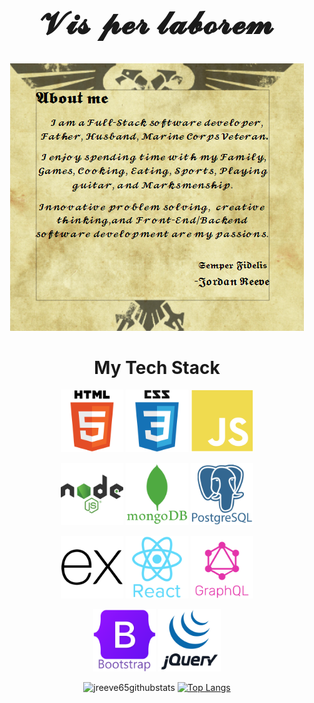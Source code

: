 
<div align="center">

<h1 style ="font-size:50px">𝓥𝓲𝓼 𝓹𝓮𝓻 𝓵𝓪𝓫𝓸𝓻𝓮𝓶</h1>

![40k-about-me](https://github.com/jreeve65/jreeve65/blob/2265fbea1e7a54c5db9284a5c184890b44183d62/40k-aboutme.png)

# My Tech Stack

<p>
<img src ="https://github.com/devicons/devicon/blob/v2.16.0/icons/html5/html5-original-wordmark.svg" alt="HTML" width="100" height ="100"/>
<img src ="https://github.com/devicons/devicon/blob/v2.16.0/icons/css3/css3-original-wordmark.svg" alt="CSS" width="100" height ="100"/>
<img src ="https://github.com/devicons/devicon/blob/v2.16.0/icons/javascript/javascript-plain.svg" alt="JavaScript" width="100" height ="100"/>
</p>
<p>
<img src ="https://github.com/devicons/devicon/blob/v2.16.0/icons/nodejs/nodejs-original-wordmark.svg" alt="Node" width="100" height ="100"/>
<img src ="https://github.com/devicons/devicon/blob/v2.16.0/icons/mongodb/mongodb-plain-wordmark.svg" alt="MongoDB" width="100" height ="100"/>
<img src ="https://github.com/devicons/devicon/blob/v2.16.0/icons/postgresql/postgresql-plain-wordmark.svg" alt="PostgreSQL" width="100" height ="100"/>
</p>
<p>
<img src ="https://github.com/devicons/devicon/blob/v2.16.0/icons/express/express-original.svg" alt="Express" width="100" height ="100"/>
<img src ="https://github.com/devicons/devicon/blob/v2.16.0/icons/react/react-original-wordmark.svg" alt="React" width="100" height ="100"/>
<img src ="https://github.com/devicons/devicon/blob/v2.16.0/icons/graphql/graphql-plain-wordmark.svg" alt="GraphQL" width="100" height ="100"/>
</p>
<p>
<img src ="https://github.com/devicons/devicon/blob/v2.16.0/icons/bootstrap/bootstrap-original-wordmark.svg" alt="Bootstrap" width="100" height ="100"/>
<img src ="https://github.com/devicons/devicon/blob/v2.16.0/icons/jquery/jquery-original-wordmark.svg" alt="jQuery" width="100" height ="100"/>
</p>

![jreeve65githubstats](https://github-readme-stats.vercel.app/api?username=jreeve65&show_icons=true&theme=prussian) 
[![Top Langs](https://github-readme-stats.vercel.app/api/top-langs/?username=jreeve65&layout=donut-vertical&theme=prussian)](https://github.com/jreeve65/github-readme-stats)
</div>